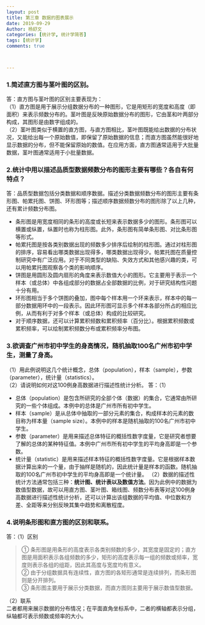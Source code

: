 ```yaml
---
layout: post
title: 第三章 数据的图表展示
date: 2019-09-29
Author: 杨舒文
categories: [统计学, 统计学简答]
tags: [统计学]
comments: true



---
```


### 1.简述直方图与茎叶图的区别。

答：直方图与茎叶图的区别主要表现为：  
（1）直方图是用于展示分组数据分布的一种图形，它是用矩形的宽度和高度（即面积）来表示频数分布的。茎叶图是反映原始数据分布的图形，它由茎和叶两部分构成，其图形是由数字组成的。  
（2）茎叶图类似于横置的直方图，与直方图相比，茎叶图既能给出数据的分布状况，又能给出每一个原始数值，即保留了原始数据的信息；而直方图虽然能很好地显示数据的分布，但不能保留原始的数值。在应用方面，直方图通常适用于大批量数据，茎叶图通常适用于小批量数据。

### 2.统计中用以描述品质型数据频数分布的图形主要有哪些？各自有何特点？

答：品质型数据包括分类数据和顺序数据。描述分类数据频数分布的图形主要有条形图、帕累托图、饼图、环形图等；描述顺序数据频数分布的图形除了以上几种，还有累计频数分布图。

- 条形图是用宽度相同的条形的高度或长短来表示数据多少的图形。条形图可以横置或纵置，纵置时也称为柱形图。此外，条形图有简单条形图、对比条形图等形式。
- 帕累托图是按各类别数据出现的频数多少排序后绘制的柱形图。通过对柱形图的排序，容易看出哪类数据出现得多，哪类数据出现得少。帕累托图在质量控制研究中有广泛应用。对于不同类型的缺陷、失效方式和其他感兴趣的类，可以用帕累托图观察各个类的影响顺序。
- 饼图是用圆形及圆内扇形的角度来表示数值大小的图形。它主要用于表示一个样本（或总体）中各组成部分的数据占全部数据的比例，对于研究结构性问题十分有用。
- 环形图相当于多个饼图的叠加，图中每个样本用一个环来表示，样本中的每一部分数据用环中的一段表示。因此环形图可显示多个样本各部分所占的相应比例，从而有利于对多个样本（或总体）构成的比较研究。
- 对于顺序数据，还可以计算累积频数和累积频率（百分比）。根据累积频数或累积频率，可以绘制累积频数分布或累积频率分布图。

### 3.欲调查广州市初中学生的身高情况，随机抽取100名广州市初中学生，测量了身高。

（1）用此例说明这几个统计概念，总体（population），样本（sample），参数（parameter），统计量（statistics）。  
（2）请说明如何对这100例身高数据进行描述性统计分析。
答：（1）

- 总体（population）是包含所研究的全部个体（数据）的集合，它通常由所研究的一些个体组成。本例中的总体是广州市所有初中学生。
- 样本（sample）是从总体中抽取的一部分元素的集合，构成样本的元素的数目称为样本量（sample size）。本例中的样本是随机抽取的100名广州市初中学生。
- 参数（parameter）是用来描述总体特征的概括性数字度量，它是研究者想要了解的总体的某种特征值。本例中广州市所有初中学生的平均身高即是一个参数。
- 统计量（statistic）是用来描述样本特征的概括性数字度量。它是根据样本数据计算出来的一个量，由于抽样是随机的，因此统计量是样本的函数。随机抽取的100名广州市初中学生的平均身高即是一个统计量。
  （2）数据的描述性统计方法通常包括三种：**统计图、统计表以及数值方法**。因为此例中的数据为数值型数据，故可以用直方图、茎叶图、箱线图、频数分布表等对这100例身高数据进行描述性统计分析，还可以计算出该组数据的平均值、中位数和方差、全距等来分别反映其集中趋势和离散程度。

### 4.说明条形图和直方图的区别和联系。

答：（1）区别  

> ① 条形图是用条形的高度表示各类别频数的多少，其宽度是固定的；直方图是用面积表示各组频数的多少，矩形的高度表示每一组的频数或频率，宽度则表示各组的组距，因此其高度与宽度均有意义。  
> ② 由于分组数据具有连续性，直方图的各矩形通常是连续排列，而条形图则是分开排列。  
> ③ 条形图主要用于展示分类数据，而直方图则主要用于展示数值型数据。  

（2）联系  
二者都用来展示数据的分布情况；在平面直角坐标系中，二者的横轴都表示分组，纵轴都可表示频数或频率的大小。














